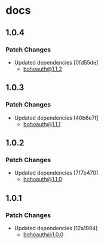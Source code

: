 # docs

## 1.0.4

### Patch Changes

- Updated dependencies [0fd55de]
  - bohoauth@1.1.2

## 1.0.3

### Patch Changes

- Updated dependencies [40b6e7f]
  - bohoauth@1.1.1

## 1.0.2

### Patch Changes

- Updated dependencies [7f7b470]
  - bohoauth@1.1.0

## 1.0.1

### Patch Changes

- Updated dependencies [12a1984]
  - bohoauth@1.0.0
